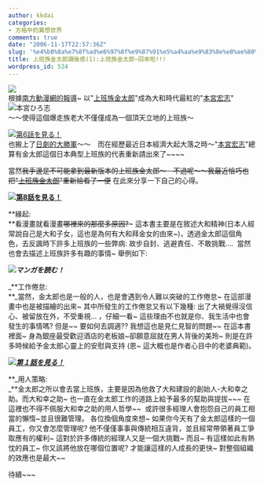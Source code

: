 ```yaml
---
author: kkdai
categories:
- 方格中的異想世界
comments: true
date: "2006-11-17T22:57:36Z"
slug: '%e4%b8%8a%e7%8f%ad%e6%97%8f%e9%87%91%e5%a4%aa%e9%83%8e%e8%ae%80%e5%be%8c%e6%84%9f1%e4%b8%8a%e7%8f%ad%e6%97%8f%e9%87%91%e5%a4%aa%e9%83%8e%e5%9b%9e%e4%be%86%e5%95%a6'
title: 上班族金太郎讀後感(1):上班族金太郎~回來啦!!!
wordpress_id: 524
---
```


![](http://www.591ac.com/ctnews/hwdm/200511070004_1026216.JPG)  
根據[南方動漫網的報導](http://www.591ac.com/ctnews/hwdm/200511070004.htm)~ 以"[上班族金太郎](http://dl.rakuten.co.jp/shop/rt/sp/kintaro/)"成為大和時代最紅的"[本宮宏志](http://zh.wikipedia.org/wiki/æ¥æ¬æ¼«ç»å®¶åè¡¨)"  
![本宮ひろ志](http://image.dl.rakuten.co.jp/shop/common/normal/sp/kintaro/images/gray01_top.jpg)  
～～使得這個爆走族老大不僅僅成為一個頂天立地的上班族～　

[![第6話を見る！](http://image.dl.rakuten.co.jp/shop/common/normal/sp/kintaro/images/backnum_pic10.gif)](http://dl.rakuten.co.jp/shop/rt/prod/200720031/)  
也搬上了[日劇的大勝軍](http://dorama.info/drama/dramashow_common.php?num=155&mnum=196)～～　而在經歷最近日本經濟大起大落之時～"[本宮宏志](http://zh.wikipedia.org/wiki/æ¥æ¬æ¼«ç»å®¶åè¡¨)"總算有金太郎這個日本典型上班族的代表重新請出來了~~~~ 

當然~~我手邊是不可能拿到最新版本的上班族金太郎～　不過呢～～我最近恰巧也把"[上班族金太郎](http://dl.rakuten.co.jp/shop/rt/sp/kintaro/)"重新給看了一便~~ 在此來分享一下自己的心得。

**[![第8話を見る！](http://image.dl.rakuten.co.jp/shop/common/normal/sp/kintaro/images/backnum_pic08.gif)](http://dl.rakuten.co.jp/shop/rt/prod/200720029/)**

**緣起:  
**看漫畫就看漫畫~~哪裡來的那麼多原因?~~~ 這本書主要是在敘述大和精神(日本人經常說自己是大和子女，這也是為何有大和拜金女的由來~)，透過金太郎這個角色，去反諷時下許多上班族的一些弊病: 故步自封、逃避責任、不敢挑戰....  當然也會去描述上班族許多有趣的事情~ 舉例如下:

_**![マンガを読む！](http://image.dl.rakuten.co.jp/shop/common/normal/sp/kintaro/images/gray_top.gif)**_

_**工作倦怠:  
**_當然，金太郎也是一般的人，也是會遇到令人難以突破的工作倦怠~ 在這部漫畫中也是被描繪的出來~ 其中所發生的工作倦怠又有以下幾種: 出了大禍覺得沒信心、被留放在外，不受重視... ，仔細一看~ 這些理由不也就是你、我生活中也會發生的事情嗎? 但是~~ 要如何去調適?? 我想這也是見仁見智的問題~~ 在這本書裡面~ 身為銀座最受歡迎酒店的老板娘~卻願意屈就在男人背後的美玲~ 則是在許多時候給予金太郎心靈上的安慰與支持 (恩~ 這大概也是作者心目中的老婆典範)。

**_[![第１話を見る！](http://image.dl.rakuten.co.jp/shop/common/normal/sp/kintaro/images/backnum_pic02.gif)](http://dl.rakuten.co.jp/shop/rt/prod/200720002/)_**

**_用人策略:  
_**金太郎之所以會去當上班族，主要是因為他救了大和建設的創始人-大和幸之助。而大和幸之助~ 也一直在金太郎工作的道路上給予最多的幫助與提拔~~~ 在這裡也不得不佩服大和幸之助的用人哲學~~  或許很多經理人會抱怨自己的員工相當的懶惰~並且很難管理。 各位換個角度來想~ 如果你今天有了金太郎這樣的一個員工，你又會怎麼管理呢? 他不僅僅事事與傳統相互違背，並且經常帶領著員工爭取應有的權利~ 這對於許多傳統的經理人又是一個大挑戰~  而且~ 有這樣如此有熱忱的員工~ 你又該將他放在哪個位置呢? 才能讓這樣的人成長的更快~ 對整個組織的效應也是最大~~

待續~~~
